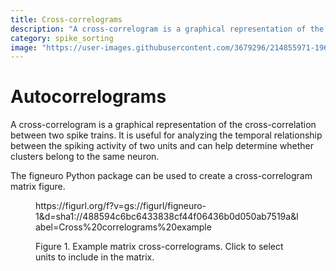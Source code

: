 ```yaml
---
title: Cross-correlograms
description: "A cross-correlogram is a graphical representation of the cross-correlation between two spike trains. It is useful for analyzing the temporal relationship between the spiking activity of two units and can help determine whether clusters belong to the same neuron."
category: spike_sorting
image: "https://user-images.githubusercontent.com/3679296/214855971-196def04-8964-4dc8-9661-95d2ead59cbc.png"
---
```


# Autocorrelograms

A cross-correlogram is a graphical representation of the cross-correlation between two spike trains. It is useful for analyzing the temporal relationship between the spiking activity of two units and can help determine whether clusters belong to the same neuron.

The figneuro Python package can be used to create a cross-correlogram matrix figure.

<!--------------------------------------------------------------------------------------------->
<figure>
<a name="figure-cross-correlograms"></a>
https://figurl.org/f?v=gs://figurl/figneuro-1&d=sha1://488594c6bc6433838cf44f06436b0d050ab7519a&label=Cross%20correlograms%20example

<!--
height: 500
-->
<figcaption>

Figure 1. Example matrix cross-correlograms. Click to select units to include in the matrix.

</figcaption>
</figure>
<!--------------------------------------------------------------------------------------------->